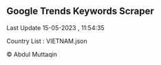 

## Google Trends Keywords Scraper 
 
Last Update 15-05-2023 , 11:54:35

Country List :
VIETNAM.json



© Abdul Muttaqin 

